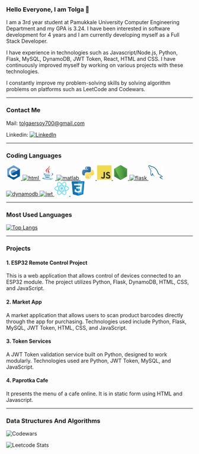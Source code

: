 ### Hello Everyone, I am Tolga 👋

I am a 3rd year student at Pamukkale University Computer Engineering Department and my GPA is 3.24. I have been interested in software development for 4 years and I am currently developing myself as a Full Stack Developer.

I have experience in technologies such as Javascript/Node.js, Python, Flask, MySQL, DynamoDB, JWT Token, React, HTML and CSS. I have continuously improved myself by working on various projects with these technologies.

I constantly improve my problem-solving skills by solving algorithm problems on platforms such as LeetCode and Codewars.

---

### Contact Me

Mail: [tolgaersoy700@gmail.com](mailto:tolgaersoy700@gmail.com)

Linkedin:
[![LinkedIn](https://img.shields.io/badge/-Linkedin-blue?style=for-the-badge&logo=linkedin)](https://www.linkedin.com/in/tolga-ersoy-466201245)

---

### Coding Languages

<p align="left">  
  <a href="https://www.cprogramming.com/" target="_blank" rel="noreferrer"> <img src="https://raw.githubusercontent.com/devicons/devicon/master/icons/c/c-original.svg" alt="c" width="40" height="40"/> </a>
  <a href="https://html.spec.whatwg.org/" target="_blank" rel="noreferrer"> <img src="https://cdn.pixabay.com/photo/2017/08/05/11/16/logo-2582748_960_720.png" alt="html" width="40" height="40"/> </a> 
  <a href="https://www.java.com" target="_blank" rel="noreferrer"> <img src="https://raw.githubusercontent.com/devicons/devicon/master/icons/java/java-original.svg" alt="java" width="40" height="40"/> </a> 
  <a href="https://www.mathworks.com/" target="_blank" rel="noreferrer"> <img src="https://upload.wikimedia.org/wikipedia/commons/thumb/2/21/Matlab_Logo.png/1144px-Matlab_Logo.png" alt="matlab" width="40" height="40"/> </a> 
  <a href="https://www.python.org" target="_blank" rel="noreferrer"> <img src="https://raw.githubusercontent.com/devicons/devicon/master/icons/python/python-original.svg" alt="python" width="40" height="40"/> </a> 
  <a href="https://www.javascript.com/" target="_blank" rel="noreferrer"> <img src="https://raw.githubusercontent.com/devicons/devicon/master/icons/javascript/javascript-original.svg" alt="javascript" width="40" height="40"/> </a>
  <a href="https://nodejs.org/" target="_blank" rel="noreferrer"> <img src="https://raw.githubusercontent.com/devicons/devicon/master/icons/nodejs/nodejs-original.svg" alt="nodejs" width="40" height="40"/> </a>
  <a href="https://flask.palletsprojects.com/" target="_blank" rel="noreferrer"> <img src="https://encrypted-tbn0.gstatic.com/images?q=tbn:ANd9GcTmD38KsMgEwahtWc_Nfs5ZVktP9dBc36MUZA&s" alt="flask" width="40" height="40"/> </a>
  <a href="https://www.mysql.com/" target="_blank" rel="noreferrer"> <img src="https://raw.githubusercontent.com/devicons/devicon/master/icons/mysql/mysql-original.svg" alt="mysql" width="40" height="40"/> </a>
  <a href="https://aws.amazon.com/dynamodb/" target="_blank" rel="noreferrer"> <img src="https://upload.wikimedia.org/wikipedia/commons/f/fd/DynamoDB.png" alt="dynamodb" width="40" height="40"/> </a>
  <a href="https://jwt.io/" target="_blank" rel="noreferrer"> <img src="https://w7.pngwing.com/pngs/669/853/png-transparent-security-token-json-web-token-access-token-representational-state-transfer-others-miscellaneous-angle-rectangle-thumbnail.png" alt="jwt" width="40" height="40"/> </a>
  <a href="https://reactjs.org/" target="_blank" rel="noreferrer"> <img src="https://raw.githubusercontent.com/devicons/devicon/master/icons/react/react-original.svg" alt="react" width="40" height="40"/> </a>
  <a href="https://developer.mozilla.org/en-US/docs/Web/CSS" target="_blank" rel="noreferrer"> <img src="https://raw.githubusercontent.com/devicons/devicon/master/icons/css3/css3-original.svg" alt="css" width="40" height="40"/> </a>
</p>


---

### Most Used Languages

[![Top Langs](https://github-readme-stats.vercel.app/api/top-langs/?username=tolgaersoy07&layout=compact)](https://github.com/tolgaersoy07)

---



### Projects

#### 1. ESP32 Remote Control Project
This is a web application that allows control of devices connected to an ESP32 module. The project utilizes Python, Flask, DynamoDB, HTML, CSS, and JavaScript.

#### 2. Market App
A market application that allows users to scan product barcodes directly through the app for purchasing. Technologies used include Python, Flask, MySQL, JWT Token, HTML, CSS, and JavaScript.

#### 3. Token Services
A JWT Token validation service built on Python, designed to work modularly. Technologies used are Python, JWT Token, MySQL, and JavaScript.

#### 4. Paprotka Cafe
It presents the menu of a cafe online. It is in static form using HTML and Javascript.

---


### Data Structures And Algorithms



![Codewars](https://github.r2v.ch/codewars?user=tolgaersoy&top_languages=true)



![Leetcode Stats](https://leetcard.jacoblin.cool/tolgaersoy?theme=dark)

